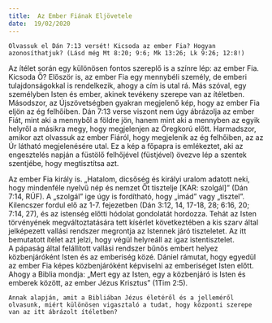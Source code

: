 ```yaml
---
title:  Az Ember Fiának Eljövetele
date:  19/02/2020
---
```


`Olvassuk el Dán 7:13 versét! Kicsoda az ember Fia? Hogyan azonosíthatjuk? (Lásd még Mt 8:20; 9:6; Mk 13:26; Lk 9:26; 12:8!)`

Az ítélet során egy különösen fontos szereplő is a színre lép: az ember Fia. Kicsoda Ő? Először is, az ember Fia egy mennybéli személy, de emberi tulajdonságokkal is rendelkezik, ahogy a cím is utal rá. Más szóval, egy személyben Isten és ember, akinek tevékeny szerepe van az ítéletben. Másodszor, az Újszövetségben gyakran megjelenő kép, hogy az ember Fia eljön az ég felhőiben. Dán 7:13 verse viszont nem úgy ábrázolja az ember Fiát, mint aki a mennyből a földre jön, hanem mint aki a mennyben az egyik helyről a másikra megy, hogy megjelenjen az Öregkorú előtt. Harmadszor, amikor azt olvassuk az ember Fiáról, hogy megjelenik az ég felhőiben, az az Úr látható megjelenésére utal. Ez a kép a főpapra is emlékeztet, aki az engesztelés napján a füstölő felhőjével (füstjével) övezve lép a szentek szentjébe, hogy megtisztítsa azt.

Az ember Fia király is. „Hatalom, dicsőség és királyi uralom adatott neki, hogy mindenféle nyelvű nép és nemzet Őt tisztelje [KAR: szolgál]” (Dán 7:14, RÚF). A „szolgál” ige úgy is fordítható, hogy „imád” vagy „tisztel”. Kilencszer fordul elő az 1-7. fejezetben (Dán 3:12, 14, 17-18, 28; 6:16, 20; 7:14, 27), és az istenség előtti hódolat gondolatát hordozza. Tehát az Isten törvényének megváltoztatására tett kísérlet következtében a kis szarv által jelképezett vallási rendszer megrontja az Istennek járó tiszteletet. Az itt bemutatott ítélet azt jelzi, hogy végül helyreáll az igaz istentisztelet. A pápaság által felállított vallási rendszer bűnös embert helyez közbenjáróként Isten és az emberiség közé. Dániel rámutat, hogy egyedül az ember Fia képes közbenjáróként képviselni az emberiséget Isten előtt. Ahogy a Biblia mondja: „Mert egy az Isten, egy a közbenjáró is Isten és emberek között, az ember Jézus Krisztus” (1Tim 2:5).

`Annak alapján, amit a Bibliában Jézus életéről és a jelleméről olvasunk, miért különösen vigasztaló a tudat, hogy központi szerepe van az itt ábrázolt ítéletben?`